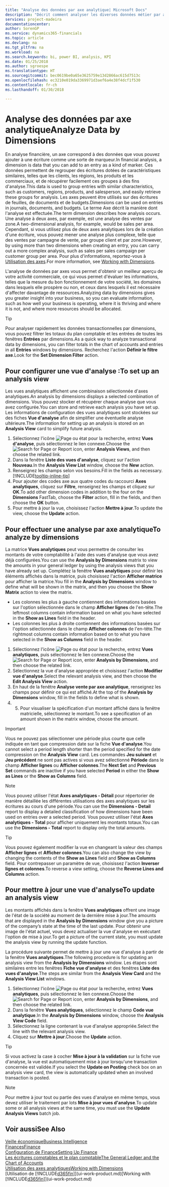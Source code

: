```yaml
---
title: "Analyse des données par axe analytique| Microsoft Docs"
description: "Décrit comment analyser les diverses données métier par axe analytique."
services: project-madeira
documentationcenter: 
author: SorenGP
ms.service: dynamics365-financials
ms.topic: article
ms.devlang: na
ms.tgt_pltfrm: na
ms.workload: na
ms.search.keywords: bi, power BI, analysis, KPI
ms.date: 01/25/2018
ms.author: sgroespe
ms.translationtype: HT
ms.sourcegitcommit: bec0619be0a65e3625759e13d2866ac615d7513c
ms.openlocfilehash: ec3210e019da3369971d3aef6a4e38f4dcf1f530
ms.contentlocale: fr-ch
ms.lasthandoff: 01/30/2018

---
```

#  <a name="analyze-data-by-dimensions"></a><span data-ttu-id="4455e-103">Analyse des données par axe analytique</span><span class="sxs-lookup"><span data-stu-id="4455e-103">Analyze Data by Dimensions</span></span>
<span data-ttu-id="4455e-104">En analyse financière, un axe correspond à des données que vous pouvez ajouter à une écriture comme une sorte de marqueur.</span><span class="sxs-lookup"><span data-stu-id="4455e-104">In financial analysis, a dimension is data that you can add to an entry as a kind of marker.</span></span> <span data-ttu-id="4455e-105">Ces données permettent de regrouper des écritures dotées de caractéristiques similaires, telles que les clients, les régions, les produits et les commerciaux, et de récupérer facilement ces groupes à des fins d'analyse.</span><span class="sxs-lookup"><span data-stu-id="4455e-105">This data is used to group entries with similar characteristics, such as customers, regions, products, and salesperson, and easily retrieve these groups for analysis.</span></span> <span data-ttu-id="4455e-106">Les axes peuvent être utilisés sur des écritures de feuilles, de documents et de budgets.</span><span class="sxs-lookup"><span data-stu-id="4455e-106">Dimensions can be used on entries in journals, documents, and budgets.</span></span> <span data-ttu-id="4455e-107">Le terme Axe décrit la manière dont l'analyse est effectuée.</span><span class="sxs-lookup"><span data-stu-id="4455e-107">The term dimension describes how analysis occurs.</span></span> <span data-ttu-id="4455e-108">Une analyse à deux axes, par exemple, est une analyse des ventes par zone.</span><span class="sxs-lookup"><span data-stu-id="4455e-108">A two-dimensional analysis, for example, would be sales per area.</span></span> <span data-ttu-id="4455e-109">Cependant, si vous utilisez plus de deux axes analytiques lors de la création d'une écriture, vous pouvez mener une analyse plus complexe, telle que des ventes par campagne de vente, par groupe client et par zone.</span><span class="sxs-lookup"><span data-stu-id="4455e-109">However, by using more than two dimensions when creating an entry, you can carry out a more complex analysis, such as sales per sales campaign per customer group per area.</span></span> <span data-ttu-id="4455e-110">Pour plus d'informations, reportez-vous à [Utilisation des axes](finance-dimensions.md).</span><span class="sxs-lookup"><span data-stu-id="4455e-110">For more information, see [Working with Dimensions](finance-dimensions.md).</span></span>

<span data-ttu-id="4455e-111">L'analyse de données par axes vous permet d'obtenir un meilleur aperçu de votre activité commerciale, ce qui vous permet d'évaluer les informations, telles que la mesure du bon fonctionnement de votre société, les domaines dans lesquels elle prospère ou non, et ceux dans lesquels il est nécessaire d'affecter davantage de ressources.</span><span class="sxs-lookup"><span data-stu-id="4455e-111">Analyzing data by dimensions gives you greater insight into your business, so you can evaluate information, such as how well your business is operating, where it is thriving and where it is not, and where more resources should be allocated.</span></span>

> [!TIP]
> <span data-ttu-id="4455e-112">Pour analyser rapidement les données transactionnelles par dimensions, vous pouvez filtrer les totaux du plan comptable et les entrées de toutes les fenêtres **Entrées** par dimensions.</span><span class="sxs-lookup"><span data-stu-id="4455e-112">As a quick way to analyze transactional data by dimensions, you can filter totals in the chart of accounts and entries in all **Entries** windows by dimensions.</span></span> <span data-ttu-id="4455e-113">Recherchez l'action **Définir le filtre axe**.</span><span class="sxs-lookup"><span data-stu-id="4455e-113">Look for the **Set Dimension Filter** action.</span></span>

## <a name="to-set-up-an-analysis-view"></a><span data-ttu-id="4455e-114">Pour configurer une vue d'analyse :</span><span class="sxs-lookup"><span data-stu-id="4455e-114">To set up an analysis view</span></span>  
<span data-ttu-id="4455e-115">Les vues analytiques affichent une combinaison sélectionnée d'axes analytiques.</span><span class="sxs-lookup"><span data-stu-id="4455e-115">An analysis by dimensions displays a selected combination of dimensions.</span></span> <span data-ttu-id="4455e-116">Vous pouvez stocker et récupérer chaque analyse que vous avez configurée.</span><span class="sxs-lookup"><span data-stu-id="4455e-116">You can store and retrieve each analysis you have set up.</span></span> <span data-ttu-id="4455e-117">Les informations de configuration des vues analytiques sont stockées sur des fiches **Vue d'analyse** afin de simplifier une éventuelle analyse ultérieure.</span><span class="sxs-lookup"><span data-stu-id="4455e-117">The information for setting up an analysis is stored on an **Analysis View** card to simplify future analysis.</span></span>  

1. <span data-ttu-id="4455e-118">Sélectionnez l'icône ![Page ou état pour la recherche](media/ui-search/search_small.png "icône Page ou état pour la recherche"), entrez **Vues d'analyse**, puis sélectionnez le lien connexe.</span><span class="sxs-lookup"><span data-stu-id="4455e-118">Choose the ![Search for Page or Report](media/ui-search/search_small.png "Search for Page or Report icon") icon, enter **Analysis Views**, and then choose the related link.</span></span>  
2. <span data-ttu-id="4455e-119">Dans la fenêtre **Liste des vues d'analyse**, cliquez sur l'action **Nouveau**.</span><span class="sxs-lookup"><span data-stu-id="4455e-119">In the **Analysis View List** window, choose the **New** action.</span></span>
3. <span data-ttu-id="4455e-120">Renseignez les champs selon vos besoins.</span><span class="sxs-lookup"><span data-stu-id="4455e-120">Fill in the fields as necessary.</span></span> [!INCLUDE[tooltip-inline-tip](includes/tooltip-inline-tip_md.md)]
4. <span data-ttu-id="4455e-121">Pour ajouter des codes axe aux quatre codes du raccourci **Axes analytiques**, cliquez sur **Filtre**, renseignez les champs et cliquez sur **OK**.</span><span class="sxs-lookup"><span data-stu-id="4455e-121">To add other dimension codes in addition to the four on the **Dimensions** FastTab, choose the **Filter** action, fill in the fields, and then choose the **OK** button.</span></span>  
5. <span data-ttu-id="4455e-122">Pour mettre à jour la vue, choisissez l'action **Mettre à jour**.</span><span class="sxs-lookup"><span data-stu-id="4455e-122">To update the view, choose the **Update** action.</span></span>

## <a name="to-analyze-by-dimensions"></a><span data-ttu-id="4455e-123">Pour effectuer une analyse par axe analytique</span><span class="sxs-lookup"><span data-stu-id="4455e-123">To analyze by dimensions</span></span>
<span data-ttu-id="4455e-124">La matrice **Vues analytiques** peut vous permettre de consulter les montants de votre comptabilité à l'aide des vues d'analyse que vous avez déjà configurées.</span><span class="sxs-lookup"><span data-stu-id="4455e-124">You can use the **Analysis by Dimensions** matrix to view the amounts in your general ledger by using the analysis views that you have already set up.</span></span> <span data-ttu-id="4455e-125">Complétez la fenêtre **Vues analytiques** pour définir les éléments affichés dans la matrice, puis choisissez l'action **Afficher matrice** pour afficher la matrice.</span><span class="sxs-lookup"><span data-stu-id="4455e-125">You fill in the **Analysis by Dimensions** window to define what will be shown in the matrix, and then you choose the **Show Matrix** action to view the matrix.</span></span>  

- <span data-ttu-id="4455e-126">Les colonnes les plus à gauche contiennent des informations basées sur l'option sélectionnée dans le champ **Afficher lignes** de l'en-tête.</span><span class="sxs-lookup"><span data-stu-id="4455e-126">The leftmost columns contain information based on what you have selected in the **Show as Lines** field in the header.</span></span>  
- <span data-ttu-id="4455e-127">Les colonnes les plus à droite contiennent des informations basées sur l'option sélectionnée dans le champ **Afficher colonnes** de l'en-tête.</span><span class="sxs-lookup"><span data-stu-id="4455e-127">The rightmost columns contain information based on to what you have selected in the **Show as Columns** field in the header.</span></span>  

1. <span data-ttu-id="4455e-128">Sélectionnez l'icône ![Page ou état pour la recherche](media/ui-search/search_small.png "icône Page ou état pour la recherche"), entrez **Vues analytiques**, puis sélectionnez le lien connexe.</span><span class="sxs-lookup"><span data-stu-id="4455e-128">Choose the ![Search for Page or Report](media/ui-search/search_small.png "Search for Page or Report icon") icon, enter **Analysis by Dimensions**, and then choose the related link.</span></span>  
2. <span data-ttu-id="4455e-129">Sélectionnez la vue d'analyse appropriée et choisissez l'action **Modifier vue d'analyse**.</span><span class="sxs-lookup"><span data-stu-id="4455e-129">Select the relevant analysis view,  and then choose the **Edit Analysis View** action.</span></span>
3. <span data-ttu-id="4455e-130">En haut de la fenêtre **Analyse vente par axe analytique**, renseignez les champs pour définir ce qui est affiché.</span><span class="sxs-lookup"><span data-stu-id="4455e-130">At the top of the **Analysis by Dimensions** window, fill in the fields to define what is shown.</span></span>
4. 5. <span data-ttu-id="4455e-131">Pour visualiser la spécification d'un montant affiché dans la fenêtre matricielle, sélectionnez le montant.</span><span class="sxs-lookup"><span data-stu-id="4455e-131">To see a specification of an amount shown in the matrix window, choose the amount.</span></span>  

> [!IMPORTANT]  
>   <span data-ttu-id="4455e-132">Vous ne pouvez pas sélectionner une période plus courte que celle indiquée en tant que compression date sur la fiche **Vue d'analyse**.</span><span class="sxs-lookup"><span data-stu-id="4455e-132">You cannot select a period length shorter than the period specified for the date compression on the **Analysis View** card.</span></span> <span data-ttu-id="4455e-133">Les commandes **Jeu suivant** et **Jeu précédent** ne sont pas actives si vous avez sélectionné **Période** dans le champ **Afficher lignes** ou **Afficher colonnes**.</span><span class="sxs-lookup"><span data-stu-id="4455e-133">The **Next Set** and **Previous Set** commands are inactive if you have selected **Period** in either the **Show as Lines** or the **Show as Columns** field.</span></span>  

> [!NOTE]  
>   <span data-ttu-id="4455e-134">Vous pouvez utiliser l'état **Axes analytiques - Détail** pour répertorier de manière détaillée les différentes utilisations des axes analytiques sur les écritures au cours d'une période.</span><span class="sxs-lookup"><span data-stu-id="4455e-134">You can use the **Dimensions - Detail** report to display a detailed classification of how dimensions have been used on entries over a selected period.</span></span> <span data-ttu-id="4455e-135">Vous pouvez utiliser l'état **Axes analytiques - Total** pour afficher uniquement les montants totaux.</span><span class="sxs-lookup"><span data-stu-id="4455e-135">You can use the **Dimensions - Total** report to display only the total amounts.</span></span>  

> [!TIP]  
>   <span data-ttu-id="4455e-136">Vous pouvez également modifier la vue en changeant la valeur des champs **Afficher lignes** et **Afficher colonnes**.</span><span class="sxs-lookup"><span data-stu-id="4455e-136">You can also change the view by changing the contents of the **Show as Lines** field and **Show as Columns** field.</span></span> <span data-ttu-id="4455e-137">Pour contrepasser un paramètre de vue, choisissez l'action **Inverser lignes et colonnes**.</span><span class="sxs-lookup"><span data-stu-id="4455e-137">To reverse a view setting, choose the **Reverse Lines and Columns** action.</span></span>

## <a name="to-update-an-analysis-view"></a><span data-ttu-id="4455e-138">Pour mettre à jour une vue d'analyse</span><span class="sxs-lookup"><span data-stu-id="4455e-138">To update an analysis view</span></span>  
<span data-ttu-id="4455e-139">Les montants affichés dans la fenêtre **Vues analytiques** offrent une image de l'état de la société au moment de la dernière mise à jour.</span><span class="sxs-lookup"><span data-stu-id="4455e-139">The amounts that are displayed in the **Analysis by Dimensions** window give you a picture of the company’s state at the time of the last update.</span></span> <span data-ttu-id="4455e-140">Pour obtenir une image de l'état actuel, vous devez actualiser la vue d'analyse en exécutant l'option de mise à jour.</span><span class="sxs-lookup"><span data-stu-id="4455e-140">To get a picture of the current state, you must update the analysis view by running the update function.</span></span>

<span data-ttu-id="4455e-141">La procédure suivante permet de mettre à jour une vue d'analyse à partir de la fenêtre **Vues analytiques**.</span><span class="sxs-lookup"><span data-stu-id="4455e-141">The following procedure is for updating an analysis view from the **Analysis by Dimensions** window.</span></span> <span data-ttu-id="4455e-142">Les étapes sont similaires entre les fenêtres **Fiche vue d'analyse** et des fenêtres **Liste des vues d'analyse**.</span><span class="sxs-lookup"><span data-stu-id="4455e-142">The steps are similar from the **Analysis View Card** and the **Analysis View List** windows.</span></span>  

1. <span data-ttu-id="4455e-143">Sélectionnez l'icône ![Page ou état pour la recherche](media/ui-search/search_small.png "icône Page ou état pour la recherche"), entrez **Vues analytiques**, puis sélectionnez le lien connexe.</span><span class="sxs-lookup"><span data-stu-id="4455e-143">Choose the ![Search for Page or Report](media/ui-search/search_small.png "Search for Page or Report icon") icon, enter **Analysis by Dimensions**, and then choose the related link.</span></span>  
2. <span data-ttu-id="4455e-144">Dans la fenêtre **Vues analytiques**, sélectionnez le champ **Code vue analytique**.</span><span class="sxs-lookup"><span data-stu-id="4455e-144">In the **Analysis by Dimensions** window, choose the **Analysis View Code** field.</span></span>  
3. <span data-ttu-id="4455e-145">Sélectionnez la ligne contenant la vue d'analyse appropriée.</span><span class="sxs-lookup"><span data-stu-id="4455e-145">Select the line with the relevant analysis view.</span></span>  
4. <span data-ttu-id="4455e-146">Cliquez sur **Mettre à jour**.</span><span class="sxs-lookup"><span data-stu-id="4455e-146">Choose the **Update** action.</span></span>  

> [!TIP]  
>   <span data-ttu-id="4455e-147">Si vous activez la case à cocher **Mise à jour à la validation** sur la fiche vue d'analyse, la vue est automatiquement mise à jour lorsqu'une transaction concernée est validée.</span><span class="sxs-lookup"><span data-stu-id="4455e-147">If you select the **Update on Posting** check box on an analysis view card, the view is automatically updated when an involved transaction is posted.</span></span>

> [!NOTE]  
>   <span data-ttu-id="4455e-148">Pour mettre à jour tout ou partie des vues d'analyse en même temps, vous devez utiliser le traitement par lots **Mise à jour vues d'analyse**.</span><span class="sxs-lookup"><span data-stu-id="4455e-148">To update some or all analysis views at the same time, you must use the **Update Analysis Views** batch job.</span></span>  

## <a name="see-also"></a><span data-ttu-id="4455e-149">Voir aussi</span><span class="sxs-lookup"><span data-stu-id="4455e-149">See Also</span></span>
[<span data-ttu-id="4455e-150">Veille économique</span><span class="sxs-lookup"><span data-stu-id="4455e-150">Business Intelligence</span></span>](bi.md)  
[<span data-ttu-id="4455e-151">Finances</span><span class="sxs-lookup"><span data-stu-id="4455e-151">Finance</span></span>](finance.md)  
[<span data-ttu-id="4455e-152">Configuration de Finance</span><span class="sxs-lookup"><span data-stu-id="4455e-152">Setting Up Finance</span></span>](finance-setup-finance.md)  
[<span data-ttu-id="4455e-153">Les écritures comptables et le plan comptable</span><span class="sxs-lookup"><span data-stu-id="4455e-153">The General Ledger and the Chart of Accounts</span></span>](finance-general-ledger.md)  
[<span data-ttu-id="4455e-154">Utilisation des axes analytiques</span><span class="sxs-lookup"><span data-stu-id="4455e-154">Working with Dimensions</span></span>](finance-dimensions.md)  
<span data-ttu-id="4455e-155">[Utilisation de [!INCLUDE[d365fin](includes/d365fin_md.md)]](ui-work-product.md)</span><span class="sxs-lookup"><span data-stu-id="4455e-155">[Working with [!INCLUDE[d365fin](includes/d365fin_md.md)]](ui-work-product.md)</span></span>  

